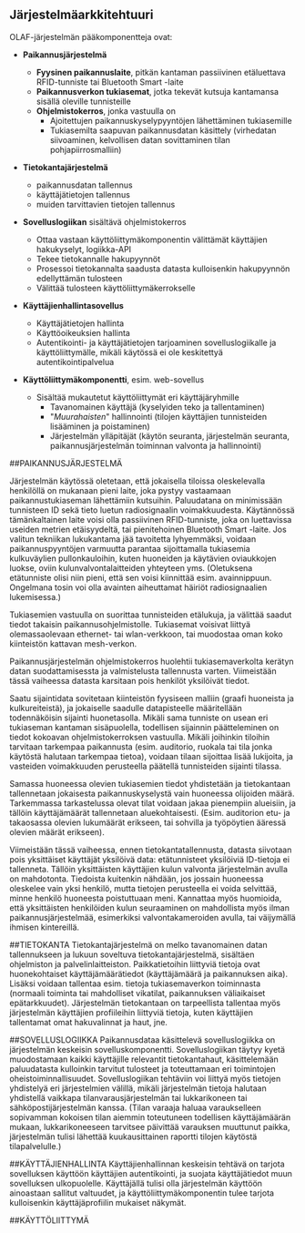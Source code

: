 ##  Järjestelmäarkkitehtuuri

OLAF-järjestelmän pääkomponentteja ovat:

- **Paikannusjärjestelmä**
	- **Fyysinen paikannuslaite**, pitkän kantaman passiivinen etäluettava RFID-tunniste tai Bluetooth Smart -laite
	- **Paikannusverkon tukiasemat**, jotka tekevät kutsuja kantamansa sisällä oleville tunnisteille
	- **Ohjelmistokerros**, jonka vastuulla on
		- Ajoitettujen paikannuskyselypyyntöjen lähettäminen tukiasemille
		- Tukiasemilta saapuvan paikannusdatan käsittely (virhedatan siivoaminen, kelvollisen datan sovittaminen tilan pohjapiirrosmalliin)
		
- **Tietokantajärjestelmä**
	- paikannusdatan tallennus
	- käyttäjätietojen tallennus
	- muiden tarvittavien tietojen tallennus
	
- **Sovelluslogiikan** sisältävä ohjelmistokerros
	- Ottaa vastaan käyttöliittymäkomponentin välittämät käyttäjien hakukyselyt, logiikka-API
	- Tekee tietokannalle hakupyynnöt
	- Prosessoi tietokannalta saadusta datasta kulloisenkin hakupyynnön edellyttämän tulosteen
	- Välittää tulosteen käyttöliittymäkerrokselle

- **Käyttäjienhallintasovellus**
	- Käyttäjätietojen hallinta
	- Käyttöoikeuksien hallinta
	- Autentikointi- ja käyttäjätietojen tarjoaminen sovelluslogiikalle ja käyttöliittymälle, mikäli käytössä ei ole keskitettyä autentikointipalvelua
	
- **Käyttöliittymäkomponentti**, esim. web-sovellus
	- Sisältää mukautetut käyttöliittymät eri käyttäjäryhmille
		- Tavanomainen käyttäjä (kyselyiden teko ja tallentaminen)
		- "*Muurahaisten*" hallinnointi (tilojen käyttäjien tunnisteiden lisääminen ja poistaminen)
		- Järjestelmän ylläpitäjät (käytön seuranta, järjestelmän seuranta, paikannusjärjestelmän toiminnan valvonta ja hallinnointi)
		
		
##PAIKANNUSJÄRJESTELMÄ

Järjestelmän käytössä oletetaan, että jokaisella tiloissa oleskelevalla henkilöllä on mukanaan pieni laite, joka pystyy vastaamaan paikannustukiaseman lähettämiin kutsuihin. Paluudatana on minimissään tunnisteen ID sekä tieto luetun radiosignaalin voimakkuudesta. Käytännössä tämänkaltainen laite voisi olla passiivinen RFID-tunniste, joka on luettavissa useiden metrien etäisyydeltä, tai pienitehoinen Bluetooth Smart -laite.
Jos valitun tekniikan lukukantama jää tavoitetta lyhyemmäksi, voidaan paikannuspyyntöjen varmuutta parantaa sijoittamalla tukiasemia kulkuväylien pullonkauloihin, kuten huoneiden ja käytävien oviaukkojen luokse, oviin kulunvalvontalaitteiden yhteyteen yms. (Oletuksena etätunniste olisi niin pieni, että sen voisi kiinnittää esim. avainnippuun. Ongelmana tosin voi olla avainten aiheuttamat häiriöt radiosignaalien lukemisessa.)

Tukiasemien vastuulla on suorittaa tunnisteiden etälukuja, ja välittää saadut tiedot takaisin paikannusohjelmistolle. Tukiasemat voisivat liittyä olemassaolevaan ethernet- tai wlan-verkkoon, tai muodostaa oman koko kiinteistön kattavan mesh-verkon.

Paikannusjärjestelmän ohjelmistokerros huolehtii tukiasemaverkolta kerätyn datan suodattamisessta ja valmistelusta tallennusta varten. Viimeistään tässä vaiheessa datasta karsitaan pois henkilöt yksilöivät tiedot.

Saatu sijaintidata sovitetaan kiinteistön fyysiseen malliin (graafi huoneista ja kulkureiteistä), ja jokaiselle saadulle datapisteelle määritellään todennäköisin sijainti huonetasolla. Mikäli sama tunniste on usean eri tukiaseman kantaman sisäpuolella, todellisen sijainnin päätteleminen on tiedot kokoavan ohjelmistokerroksen vastuulla.
Mikäli joihinkin tiloihin tarvitaan tarkempaa paikannusta (esim. auditorio, ruokala tai tila jonka käytöstä halutaan tarkempaa tietoa), voidaan tilaan sijoittaa lisää lukijoita, ja vasteiden voimakkuuden perusteella päätellä tunnisteiden sijainti tilassa.

Samassa huoneessa olevien tukiasemien tiedot yhdistetään ja tietokantaan tallennetaan  jokaisesta paikannuskyselystä vain huoneessa olijoiden määrä. Tarkemmassa tarkastelussa olevat tilat voidaan jakaa pienempiin alueisiin, ja tällöin käyttäjämäärät tallennetaan aluekohtaisesti. (Esim. auditorion etu- ja takaosassa olevien lukumäärät erikseen, tai sohvilla ja työpöytien ääressä olevien määrät erikseen).

Viimeistään tässä vaiheessa, ennen tietokantatallennusta, datasta siivotaan pois yksittäiset käyttäjät yksilöivä data: etätunnisteet yksilöiviä ID-tietoja ei tallenneta. Tällöin yksittäisten käyttäjien kulun valvonta järjestelmän avulla on mahdotonta. Tiedoista kuitenkin nähdään, jos jossain huoneessa oleskelee vain yksi henkilö, mutta tietojen perusteella ei voida selvittää, minne henkilö huoneesta poistuttuaan meni. Kannattaa myös huomioida, että yksittäisten henkilöiden kulun seuraaminen on mahdollista myös ilman paikannusjärjestelmää, esimerkiksi valvontakameroiden avulla, tai väijymällä ihmisen kintereillä.

##TIETOKANTA
Tietokantajärjestelmä on melko tavanomainen datan tallennukseen ja lukuun soveltuva tietokantajärjestelmä, sisältäen ohjelmiston ja palvelinlaitteiston. Paikkatietoihin liittyviä tietoja ovat huonekohtaiset käyttäjämäärätiedot (käyttäjämäärä ja paikannuksen aika). Lisäksi voidaan tallentaa esim. tietoja tukiasemaverkon toiminnasta (normaali toiminta tai mahdolliset vikatilat, paikannuksen väliaikaiset epätarkkuudet).
Järjestelmän tietokantaan on tarpeellista tallentaa myös järjestelmän käyttäjien profiileihin liittyviä tietoja, kuten käyttäjien tallentamat omat hakuvalinnat ja haut, jne.

##SOVELLUSLOGIIKKA
Paikannusdataa käsittelevä sovelluslogiikka on järjestelmän keskeisin sovelluskomponentti. Sovelluslogiikan täytyy kyetä muodostamaan kaikki käyttäjille relevantit tietokantahaut, käsittelemään paluudatasta kulloinkin tarvitut tulosteet ja toteuttamaan eri toimintojen oheistoiminnallisuudet.
Sovelluslogiikan tehtäviin voi liittyä myös tietojen yhdistelyä eri järjestelmien välillä, mikäli järjestelmän tietoja halutaan yhdistellä vaikkapa tilanvarausjärjestelmän tai lukkarikoneen tai sähköpostijärjestelmän kanssa. (Tilan varaaja haluaa varaukselleen sopivamman kokoisen tilan aiemmin toteutuneen todellisen käyttäjämäärän mukaan, lukkarikoneeseen tarvitsee päivittää varauksen muuttunut paikka, järjestelmän tulisi lähettää kuukausittainen raportti tilojen käytöstä tilapalvelulle.)

##KÄYTTÄJIENHALLINTA
Käyttäjienhallinnan keskeisin tehtävä on tarjota sovelluksen käyttöön käyttäjien autentikointi, ja suojata käyttäjätiedot muun sovelluksen ulkopuolelle. Käyttäjällä tulisi olla järjestelmän käyttöön ainoastaan sallitut valtuudet, ja käyttöliittymäkomponentin tulee tarjota kulloisenkin käyttäjäprofiilin mukaiset näkymät.

##KÄYTTÖLIITTYMÄ
